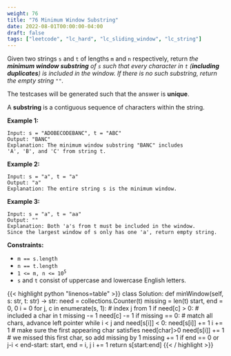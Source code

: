 ```yaml
---
weight: 76
title: "76 Minimum Window Substring"
date: 2022-08-01T00:00:00-04:00
draft: false
tags: ["leetcode", "lc_hard", "lc_sliding_window", "lc_string"]
---
```


Given two strings `s` and `t` of lengths `m` and `n` respectively, return _the **minimum window substring** of `s` such that every character in `t` (**including duplicates**) is included in the window. If there is no such substring, return the empty string `""`._

The testcases will be generated such that the answer is **unique**.

A **substring** is a contiguous sequence of characters within the string.

**Example 1:**
```
Input: s = "ADOBECODEBANC", t = "ABC"
Output: "BANC"
Explanation: The minimum window substring "BANC" includes
'A', 'B', and 'C' from string t.
```
**Example 2:**
```
Input: s = "a", t = "a"
Output: "a"
Explanation: The entire string s is the minimum window.
```
**Example 3:**
```
Input: s = "a", t = "aa"
Output: ""
Explanation: Both 'a's from t must be included in the window.
Since the largest window of s only has one 'a', return empty string.
```

**Constraints:**
- `m == s.length`
- `n == t.length`
- <code>1 <= m, n <= 10<sup>5</sup></code>
- `s` and `t` consist of uppercase and lowercase English letters.

<div class="tabs"></div>
<div class="tab-content">
<div id="python" class="lang">
{{< highlight python "linenos=table" >}}
class Solution:
    def minWindow(self, s: str, t: str) -> str:
        need = collections.Counter(t)
        missing = len(t)
        start, end = 0, 0
        i = 0
        for j, c in enumerate(s, 1):   # index j from 1
            if need[c] > 0:
                # included a char in t
                missing -= 1
            need[c] -= 1
            if missing == 0:
                # match all chars, advance left pointer
                while i < j and need[s[i]] < 0:
                    need[s[i]] += 1
                    i += 1
                # make sure the first appearing char satisfies need[char]>0
                need[s[i]] += 1
                # we missed this first char, so add missing by 1
                missing += 1
                if end == 0 or j-i < end-start:
                    start, end = i, j
                i += 1
        return s[start:end]
{{< / highlight >}}
</div>
</div>
